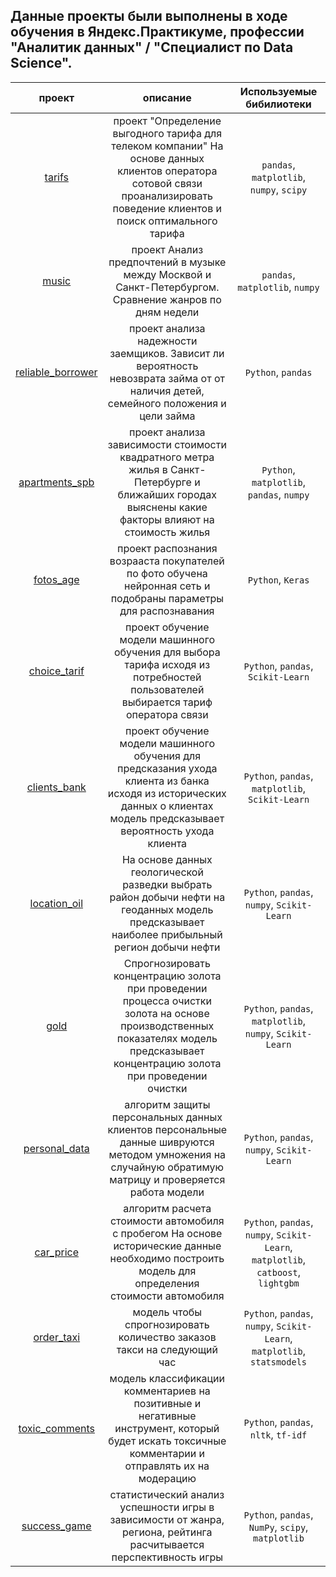 ## Данные проекты были выполнены в ходе обучения в Яндекс.Практикуме, профессии "Аналитик данных" / "Специалист по Data Science".

|проект|описание|Используемые бибилиотеки|
| :--------------------: | :---------------------: |:---------------------------:|
| [tarifs](https://github.com/FokinDmitrii/ds_projects/tree/main/tarifs) | проект "Определение выгодного тарифа для телеком компании" На основе данных клиентов оператора сотовой связи проанализировать поведение клиентов и поиск оптимального тарифа | `pandas`, `matplotlib`, `numpy`, `scipy`|
| [music](https://github.com/FokinDmitrii/ds_projects/tree/main/music) | проект Анализ предпочтений в музыке между Москвой и Санкт-Петербургом. Сравнение жанров по дням недели | `pandas`, `matplotlib`, `numpy`|
| [reliable_borrower](https://github.com/FokinDmitrii/ds_projects/tree/main/reliable_borrower) | проект анализа надежности заемщиков. Зависит ли вероятность невозврата займа от от наличия детей, семейного положения и цели займа | `Python`, `pandas`|
| [apartments_spb](https://github.com/FokinDmitrii/ds_projects/tree/main/apartments_spb) | проект анализа зависимости стоимости квадратного метра жилья в Санкт-Петербурге и ближайших городах	выяснены какие факторы влияют на стоимость жилья | `Python`, `matplotlib`, `pandas`, `numpy`|
| [fotos_age](https://github.com/FokinDmitrii/ds_projects/tree/main/fotos_age) | проект распознания возрааста покупателей по фото обучена нейронная сеть и подобраны параметры для распознавания | `Python`, `Keras`|
| [choice_tarif](https://github.com/FokinDmitrii/ds_projects/tree/main/choice_tarif) | проект обучение модели машинного обучения для выбора тарифа исходя из потребностей пользователей выбирается тариф оператора связи | `Python`, `pandas`, `Scikit-Learn`|
| [clients_bank](https://github.com/FokinDmitrii/ds_projects/tree/main/clients_bank) | проект обучение модели машинного обучения для предсказания ухода клиента из банка исходя из исторических данных о клиентах модель предсказывает вероятность ухода клиента  | `Python`, `pandas`, `matplotlib`, `Scikit-Learn`|
| [location_oil](https://github.com/FokinDmitrii/ds_projects/tree/main/location_oil) | На основе данных геологической разведки выбрать район добычи нефти на геоданных модель предсказывает наиболее прибыльный регион добычи нефти | `Python`, `pandas`, `numpy`, `Scikit-Learn`|
| [gold](https://github.com/FokinDmitrii/ds_projects/tree/main/gold) | Спрогнозировать концентрацию золота при проведении процесса очистки золота на основе производственных показателях модель предсказывает концентрацию золота при проведении очистки | `Python`, `pandas`, `matplotlib`, `numpy`, `Scikit-Learn`|
| [personal_data](https://github.com/FokinDmitrii/ds_projects/tree/main/personal_data) | алгоритм защиты персональных данных клиентов персональные данные шивруются методом умножения на случайную обратимую матрицу и проверяется работа модели | `Python`, `pandas`, `numpy`, `Scikit-Learn`|
| [car_price](https://github.com/FokinDmitrii/ds_projects/tree/main/car_price) | алгоритм расчета стоимости автомобиля с пробегом На основе исторические данные необходимо построить модель для определения стоимости автомобиля | `Python`, `pandas`, `numpy`, `Scikit-Learn`, `matplotlib`, `catboost`, `lightgbm`|
| [order_taxi](https://github.com/FokinDmitrii/ds_projects/tree/main/order_taxi) | модель чтобы спрогнозировать количество заказов такси на следующий час | `Python`, `pandas`, `numpy`, `Scikit-Learn`, `matplotlib`, `statsmodels`|
| [toxic_comments](https://github.com/FokinDmitrii/ds_projects/tree/main/toxic_comments) | модель классификации комментариев на позитивные и негативные инструмент, который будет искать токсичные комментарии и отправлять их на модерацию | `Python`, `pandas`, `nltk`, `tf-idf`|
| [success_game](https://github.com/FokinDmitrii/ds_projects/tree/main/success_game) | статистический анализ успешности игры в зависимости от жанра, региона, рейтинга расчитывается перспективность игры | `Python`, `pandas`, `NumPy`, `scipy`, `matplotlib`|
